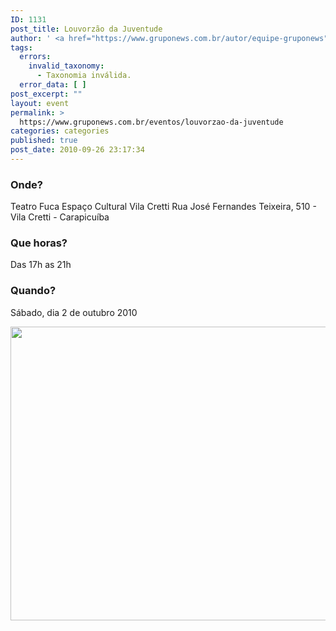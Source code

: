 ```yaml
---
ID: 1131
post_title: Louvorzão da Juventude
author: ' <a href="https://www.gruponews.com.br/autor/equipe-gruponews" rel="tag">Equipe GrupoNews</a>'
tags:
  errors:
    invalid_taxonomy:
      - Taxonomia inválida.
  error_data: [ ]
post_excerpt: ""
layout: event
permalink: >
  https://www.gruponews.com.br/eventos/louvorzao-da-juventude
categories: categories
published: true
post_date: 2010-09-26 23:17:34
---
```

<h3>Onde?</h3>
Teatro Fuca
Espaço Cultural Vila Cretti
Rua José Fernandes Teixeira, 510 - Vila Cretti - Carapicuíba
<h3>Que horas?</h3>
Das 17h as 21h
<h3>Quando?</h3>
Sábado, dia 2 de outubro 2010

<a href="http://www.gruponews.com.br/2010/09/louvorzao-da-juventude.html/fuca" rel="attachment wp-att-1133"><img class="alignnone size-full wp-image-1133" title="fuca" alt="" src="http://www.gruponews.com.br/wp-content/uploads/2010/09/fuca.jpg" width="625" height="470" /></a>